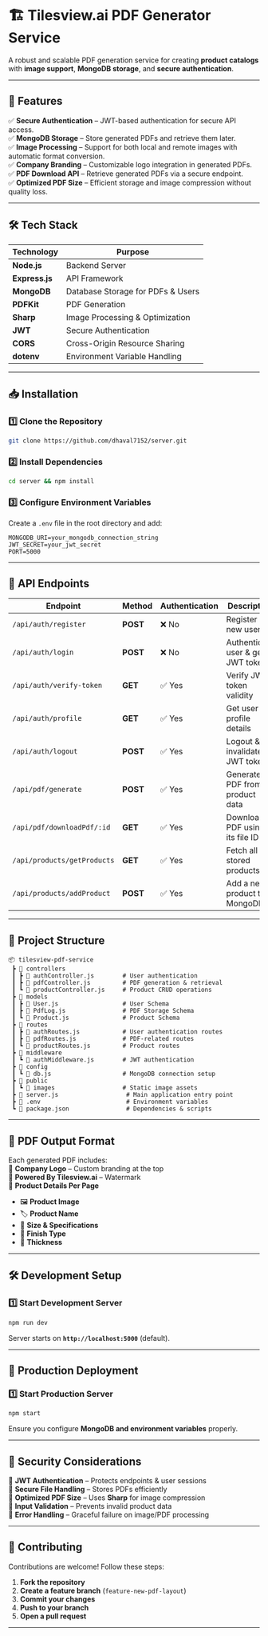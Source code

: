 # 🏗️ **Tilesview.ai PDF Generator Service**

A robust and scalable PDF generation service for creating **product catalogs** with **image support**, **MongoDB storage**, and **secure authentication**.

---

## 🚀 **Features**

✅ **Secure Authentication** – JWT-based authentication for secure API access.  
✅ **MongoDB Storage** – Store generated PDFs and retrieve them later.  
✅ **Image Processing** – Support for both local and remote images with automatic format conversion.  
✅ **Company Branding** – Customizable logo integration in generated PDFs.  
✅ **PDF Download API** – Retrieve generated PDFs via a secure endpoint.  
✅ **Optimized PDF Size** – Efficient storage and image compression without quality loss.

---

## 🛠️ **Tech Stack**

| Technology     | Purpose                           |
| -------------- | --------------------------------- |
| **Node.js**    | Backend Server                    |
| **Express.js** | API Framework                     |
| **MongoDB**    | Database Storage for PDFs & Users |
| **PDFKit**     | PDF Generation                    |
| **Sharp**      | Image Processing & Optimization   |
| **JWT**        | Secure Authentication             |
| **CORS**       | Cross-Origin Resource Sharing     |
| **dotenv**     | Environment Variable Handling     |

---

## 📥 **Installation**

### 1️⃣ Clone the Repository

```bash
git clone https://github.com/dhaval7152/server.git
```

### 2️⃣ Install Dependencies

```bash
cd server && npm install
```

### 3️⃣ Configure Environment Variables

Create a `.env` file in the root directory and add:

```env
MONGODB_URI=your_mongodb_connection_string
JWT_SECRET=your_jwt_secret
PORT=5000
```

---

## 📌 **API Endpoints**

| Endpoint                    | Method   | Authentication | Description                       |
| --------------------------- | -------- | -------------- | --------------------------------- |
| `/api/auth/register`        | **POST** | ❌ No          | Register a new user               |
| `/api/auth/login`           | **POST** | ❌ No          | Authenticate user & get JWT token |
| `/api/auth/verify-token`    | **GET**  | ✅ Yes         | Verify JWT token validity         |
| `/api/auth/profile`         | **GET**  | ✅ Yes         | Get user profile details          |
| `/api/auth/logout`          | **POST** | ✅ Yes         | Logout & invalidate JWT token     |
| `/api/pdf/generate`         | **POST** | ✅ Yes         | Generate a PDF from product data  |
| `/api/pdf/downloadPdf/:id`  | **GET**  | ✅ Yes         | Download a PDF using its file ID  |
| `/api/products/getProducts` | **GET**  | ✅ Yes         | Fetch all stored products         |
| `/api/products/addProduct`  | **POST** | ✅ Yes         | Add a new product to MongoDB      |

---

## 📁 **Project Structure**

```
📦 tilesview-pdf-service
 ┣ 📂 controllers
 ┃ ┣ 📄 authController.js        # User authentication
 ┃ ┣ 📄 pdfController.js         # PDF generation & retrieval
 ┃ ┗ 📄 productController.js     # Product CRUD operations
 ┣ 📂 models
 ┃ ┣ 📄 User.js                  # User Schema
 ┃ ┣ 📄 PdfLog.js                # PDF Storage Schema
 ┃ ┗ 📄 Product.js               # Product Schema
 ┣ 📂 routes
 ┃ ┣ 📄 authRoutes.js            # User authentication routes
 ┃ ┣ 📄 pdfRoutes.js             # PDF-related routes
 ┃ ┗ 📄 productRoutes.js         # Product routes
 ┣ 📂 middleware
 ┃ ┗ 📄 authMiddleware.js        # JWT authentication
 ┣ 📂 config
 ┃ ┗ 📄 db.js                    # MongoDB connection setup
 ┣ 📂 public
 ┃ ┗ 📂 images                   # Static image assets
 ┣ 📄 server.js                   # Main application entry point
 ┣ 📄 .env                        # Environment variables
 ┗ 📄 package.json                # Dependencies & scripts
```

---

## 📜 **PDF Output Format**

Each generated PDF includes:  
📌 **Company Logo** – Custom branding at the top  
📌 **Powered By Tilesview.ai** – Watermark  
📌 **Product Details Per Page**

- 🖼 **Product Image**
- 🏷 **Product Name**
- 📏 **Size & Specifications**
- 🎨 **Finish Type**
- 📌 **Thickness**

---

## 🛠 **Development Setup**

### 1️⃣ Start Development Server

```bash
npm run dev
```

Server starts on **`http://localhost:5000`** (default).

---

## 🚀 **Production Deployment**

### 1️⃣ Start Production Server

```bash
npm start
```

Ensure you configure **MongoDB and environment variables** properly.

---

## 🔐 **Security Considerations**

🔹 **JWT Authentication** – Protects endpoints & user sessions  
🔹 **Secure File Handling** – Stores PDFs efficiently  
🔹 **Optimized PDF Size** – Uses **Sharp** for image compression  
🔹 **Input Validation** – Prevents invalid product data  
🔹 **Error Handling** – Graceful failure on image/PDF processing

---

## 🤝 **Contributing**

Contributions are welcome! Follow these steps:

1. **Fork the repository**
2. **Create a feature branch** (`feature-new-pdf-layout`)
3. **Commit your changes**
4. **Push to your branch**
5. **Open a pull request**

---
